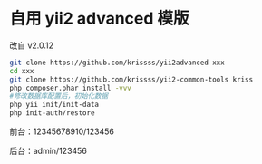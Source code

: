 # 自用 yii2 advanced 模版

改自 v2.0.12

```bash
git clone https://github.com/krissss/yii2advanced xxx
cd xxx
git clone https://github.com/krissss/yii2-common-tools kriss
php composer.phar install -vvv
#修改数据库配置后，初始化数据
php yii init/init-data
php init-auth/restore
```

前台：12345678910/123456

后台：admin/123456